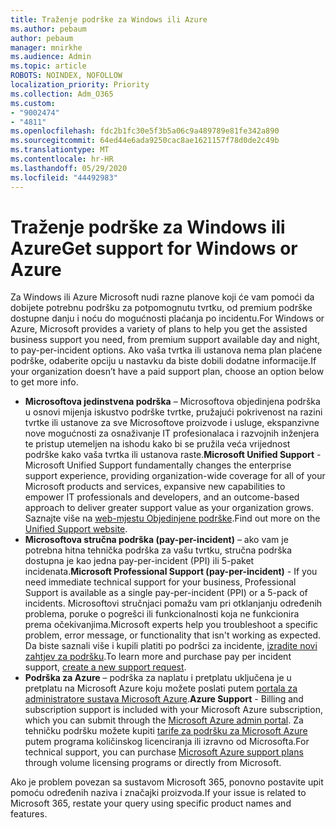 ```yaml
---
title: Traženje podrške za Windows ili Azure
ms.author: pebaum
author: pebaum
manager: mnirkhe
ms.audience: Admin
ms.topic: article
ROBOTS: NOINDEX, NOFOLLOW
localization_priority: Priority
ms.collection: Adm_O365
ms.custom:
- "9002474"
- "4811"
ms.openlocfilehash: fdc2b1fc30e5f3b5a06c9a489789e81fe342a890
ms.sourcegitcommit: 64ed44e6ada9250cac8ae1621157f78d0de2c49b
ms.translationtype: MT
ms.contentlocale: hr-HR
ms.lasthandoff: 05/29/2020
ms.locfileid: "44492983"
---
```

# <a name="get-support-for-windows-or-azure"></a><span data-ttu-id="fc4de-102">Traženje podrške za Windows ili Azure</span><span class="sxs-lookup"><span data-stu-id="fc4de-102">Get support for Windows or Azure</span></span>

<span data-ttu-id="fc4de-103">Za Windows ili Azure Microsoft nudi razne planove koji će vam pomoći da dobijete potrebnu podršku za potpomognutu tvrtku, od premium podrške dostupne danju i noću do mogućnosti plaćanja po incidentu.</span><span class="sxs-lookup"><span data-stu-id="fc4de-103">For Windows or Azure, Microsoft provides a variety of plans to help you get the assisted business support you need, from premium support available day and night, to pay-per-incident options.</span></span> <span data-ttu-id="fc4de-104">Ako vaša tvrtka ili ustanova nema plan plaćene podrške, odaberite opciju u nastavku da biste dobili dodatne informacije.</span><span class="sxs-lookup"><span data-stu-id="fc4de-104">If your organization doesn’t have a paid support plan, choose an option below to get more info.</span></span>

- <span data-ttu-id="fc4de-105">**Microsoftova jedinstvena podrška** – Microsoftova objedinjena podrška u osnovi mijenja iskustvo podrške tvrtke, pružajući pokrivenost na razini tvrtke ili ustanove za sve Microsoftove proizvode i usluge, ekspanzivne nove mogućnosti za osnaživanje IT profesionalaca i razvojnih inženjera te pristup utemeljen na ishodu kako bi se pružila veća vrijednost podrške kako vaša tvrtka ili ustanova raste.</span><span class="sxs-lookup"><span data-stu-id="fc4de-105">**Microsoft Unified Support** - Microsoft Unified Support fundamentally changes the enterprise support experience, providing organization-wide coverage for all of your Microsoft products and services, expansive new capabilities to empower IT professionals and developers, and an outcome-based approach to deliver greater support value as your organization grows.</span></span> <span data-ttu-id="fc4de-106">Saznajte više na [web-mjestu Objedinjene podrške](https://aka.ms/unified-support).</span><span class="sxs-lookup"><span data-stu-id="fc4de-106">Find out more on the [Unified Support website](https://aka.ms/unified-support).</span></span>
- <span data-ttu-id="fc4de-107">**Microsoftova stručna podrška (pay-per-incident)** – ako vam je potrebna hitna tehnička podrška za vašu tvrtku, stručna podrška dostupna je kao jedna pay-per-incident (PPI) ili 5-paket incidenata.</span><span class="sxs-lookup"><span data-stu-id="fc4de-107">**Microsoft Professional Support (pay-per-incident)** - If you need immediate technical support for your business, Professional Support is available as a single pay-per-incident (PPI) or a 5-pack of incidents.</span></span> <span data-ttu-id="fc4de-108">Microsoftovi stručnjaci pomažu vam pri otklanjanju određenih problema, poruke o pogrešci ili funkcionalnosti koja ne funkcionira prema očekivanjima.</span><span class="sxs-lookup"><span data-stu-id="fc4de-108">Microsoft experts help you troubleshoot a specific problem, error message, or functionality that isn't working as expected.</span></span> <span data-ttu-id="fc4de-109">Da biste saznali više i kupili platiti po podršci za incidente, [izradite novi zahtjev za podršku](https://support.microsoft.com/supportforbusiness/productselection).</span><span class="sxs-lookup"><span data-stu-id="fc4de-109">To learn more and purchase pay per incident support, [create a new support request](https://support.microsoft.com/supportforbusiness/productselection).</span></span>
- <span data-ttu-id="fc4de-110">**Podrška za Azure** – podrška za naplatu i pretplatu uključena je u pretplatu na Microsoft Azure koju možete poslati putem [portala za administratore sustava Microsoft Azure](https://portal.azure.com/).</span><span class="sxs-lookup"><span data-stu-id="fc4de-110">**Azure Support** - Billing and subscription support is included with your Microsoft Azure subscription, which you can submit through the [Microsoft Azure admin portal](https://portal.azure.com/).</span></span> <span data-ttu-id="fc4de-111">Za tehničku podršku možete kupiti [tarife za podršku za Microsoft Azure](https://azure.microsoft.com/support/plans/) putem programa količinskog licenciranja ili izravno od Microsofta.</span><span class="sxs-lookup"><span data-stu-id="fc4de-111">For technical support, you can purchase [Microsoft Azure support plans](https://azure.microsoft.com/support/plans/) through volume licensing programs or directly from Microsoft.</span></span>

<span data-ttu-id="fc4de-112">Ako je problem povezan sa sustavom Microsoft 365, ponovno postavite upit pomoću određenih naziva i značajki proizvoda.</span><span class="sxs-lookup"><span data-stu-id="fc4de-112">If your issue is related to Microsoft 365, restate your query using specific product names and features.</span></span>
